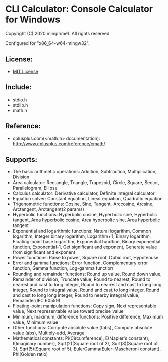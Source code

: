 # CLI Calculator: Console Calculator for Windows
Copyright (C) 2020 miniprime1. All rights reserved.

Configured for "x86_64-w64-mingw32".


## License:
 - [MIT License](license.txt)


## Include:
 - stdio.h
 - stdlib.h
 - math.h


## Reference:
 - cplusplus.com(<math.h> documentation): http://www.cplusplus.com/reference/cmath/


## Supports:
 - The basic arithmetic operations: Addition, Subtraction, Multiplication, Division
 - Area calculator: Rectangle, Triangle, Trapezoid, Circle, Square, Sector, Parallelogram, Ellipse
 - Calculus calculator: Derivative calculator, Definite Integral calculator
 - Equation solver: Constant equation, Linear equation, Quadratic equation
 - Trigonometric functions: Cosine, Sine, Tangent, Arccosine, Arcsine, Arctangent, Arctangent(2 params)
 - Hyperbolic functions: Hyperbolic cosine, Hyperbolic sine, Hyperbolic tangent, Area hyperbolic cosine, Area hyperbolic sine, Area hyperbolic tangent
 - Exponential and logarithmic functions: Natural logarithm, Common logarithm, Integer binary logarithm, Logarithm+1, Binary logarithm, Floating-point base logarithm, Exponential function, Binary exponential function, Exponential-1, Get significant and exponent, Generate value from significant and exponent
 - Power functions: Raise to power, Square root, Cubic root, Hypotenuse
 - Error and gamma functions: Error function, Complementary error function, Gamma function, Log-gamma function
 - Rounding and remainder functions: Round up value, Round down value, Remainder of division, Truncate value, Round to nearest, Round to nearest and cast to long integer, Round to nearest and cast to long long integer, Round to integral value, Round and cast to long integer, Round and cast to long long integer, Round to nearby integral value, Remainder(IEC 60559)
 - Floating-point manipulation functions: Copy sign, Next representable value, Next representable value toward precise value
 - Minimum, maximum, difference functions: Positive difference, Maximum value, Minimum value
 - Other functions: Compute absolute value (fabs), Compute absolute value (abs), Multiply-add, Average
 - Mathematical constants: Pi(Circumference), E(Napier's constant), I(Imaginary number), Sqrt(2)(Square root of 2), Sqrt(3)(Square root of 3), Sqrt(5)(Square root of 5), EulerGamma(Euler-Mascheroni constant), Phi(Golden ratio)
